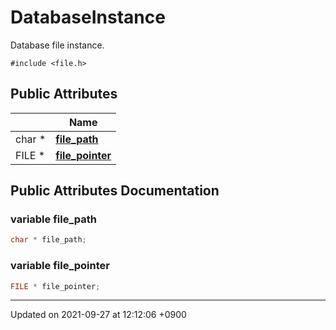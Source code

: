

# DatabaseInstance



Database file instance. 


`#include <file.h>`

## Public Attributes

|                | Name           |
| -------------- | -------------- |
| char * | **[file_path](/Classes/DatabaseInstance#variable-file_path)**  |
| FILE * | **[file_pointer](/Classes/DatabaseInstance#variable-file_pointer)**  |

## Public Attributes Documentation

### variable file_path

```cpp
char * file_path;
```


### variable file_pointer

```cpp
FILE * file_pointer;
```


-------------------------------

Updated on 2021-09-27 at 12:12:06 +0900